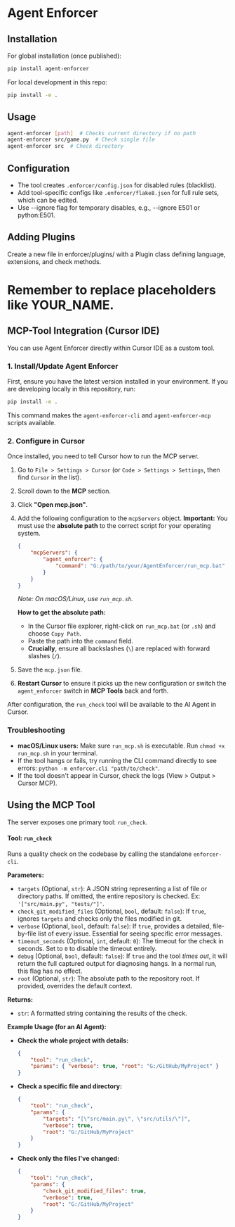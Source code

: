 # Agent Enforcer

## Installation

For global installation (once published):

```bash
pip install agent-enforcer
```

For local development in this repo:

```bash
pip install -e .
```

## Usage

```bash
agent-enforcer [path]  # Checks current directory if no path
agent-enforcer src/game.py  # Check single file
agent-enforcer src  # Check directory
```

## Configuration

-   The tool creates `.enforcer/config.json` for disabled rules (blacklist).
-   Add tool-specific configs like `.enforcer/flake8.json` for full rule sets, which can be edited.
-   Use --ignore flag for temporary disables, e.g., --ignore E501 or python:E501.

## Adding Plugins

Create a new file in enforcer/plugins/ with a Plugin class defining language, extensions, and check methods.

# Remember to replace placeholders like YOUR_NAME.

## MCP-Tool Integration (Cursor IDE)

You can use Agent Enforcer directly within Cursor IDE as a custom tool.

### 1. Install/Update Agent Enforcer

First, ensure you have the latest version installed in your environment. If you are developing locally in this repository, run:

```bash
pip install -e .
```

This command makes the `agent-enforcer-cli` and `agent-enforcer-mcp` scripts available.

### 2. Configure in Cursor

Once installed, you need to tell Cursor how to run the MCP server.

1.  Go to `File > Settings > Cursor` (or `Code > Settings > Settings`, then find `Cursor` in the list).
2.  Scroll down to the **MCP** section.
3.  Click **"Open mcp.json"**.
4.  Add the following configuration to the `mcpServers` object. **Important:** You must use the **absolute path** to the correct script for your operating system.

    ```json
    {
        "mcpServers": {
            "agent_enforcer": {
                "command": "G:/path/to/your/AgentEnforcer/run_mcp.bat"
            }
        }
    }
    ```

    _Note: On macOS/Linux, use `run_mcp.sh`._

    **How to get the absolute path:**

    -   In the Cursor file explorer, right-click on `run_mcp.bat` (or `.sh`) and choose `Copy Path`.
    -   Paste the path into the `command` field.
    -   **Crucially**, ensure all backslashes (`\`) are replaced with forward slashes (`/`).

5.  Save the `mcp.json` file.
6.  **Restart Cursor** to ensure it picks up the new configuration or switch the `agent_enforcer` switch in **MCP Tools** back and forth.

After configuration, the `run_check` tool will be available to the AI Agent in Cursor.

### Troubleshooting

-   **macOS/Linux users:** Make sure `run_mcp.sh` is executable. Run `chmod +x run_mcp.sh` in your terminal.
-   If the tool hangs or fails, try running the CLI command directly to see errors: `python -m enforcer.cli "path/to/check"`.
-   If the tool doesn't appear in Cursor, check the logs (View > Output > Cursor MCP).

## Using the MCP Tool

The server exposes one primary tool: `run_check`.

#### Tool: `run_check`

Runs a quality check on the codebase by calling the standalone `enforcer-cli`.

**Parameters:**

-   `targets` (Optional, `str`): A JSON string representing a list of file or directory paths. If omitted, the entire repository is checked. Ex: `'["src/main.py", "tests/"]'`.
-   `check_git_modified_files` (Optional, `bool`, default: `false`): If `true`, ignores `targets` and checks only the files modified in git.
-   `verbose` (Optional, `bool`, default: `false`): If `true`, provides a detailed, file-by-file list of every issue. Essential for seeing specific error messages.
-   `timeout_seconds` (Optional, `int`, default: `0`): The timeout for the check in seconds. Set to `0` to disable the timeout entirely.
-   `debug` (Optional, `bool`, default: `false`): If `true` and the tool _times out_, it will return the full captured output for diagnosing hangs. In a normal run, this flag has no effect.
-   `root` (Optional, `str`): The absolute path to the repository root. If provided, overrides the default context.

**Returns:**

-   `str`: A formatted string containing the results of the check.

**Example Usage (for an AI Agent):**

-   **Check the whole project with details:**
    ```json
    {
        "tool": "run_check",
        "params": { "verbose": true, "root": "G:/GitHub/MyProject" }
    }
    ```
-   **Check a specific file and directory:**
    ```json
    {
        "tool": "run_check",
        "params": {
            "targets": "[\"src/main.py\", \"src/utils/\"]",
            "verbose": true,
            "root": "G:/GitHub/MyProject"
        }
    }
    ```
-   **Check only the files I've changed:**
    ```json
    {
        "tool": "run_check",
        "params": {
            "check_git_modified_files": true,
            "verbose": true,
            "root": "G:/GitHub/MyProject"
        }
    }
    ```
